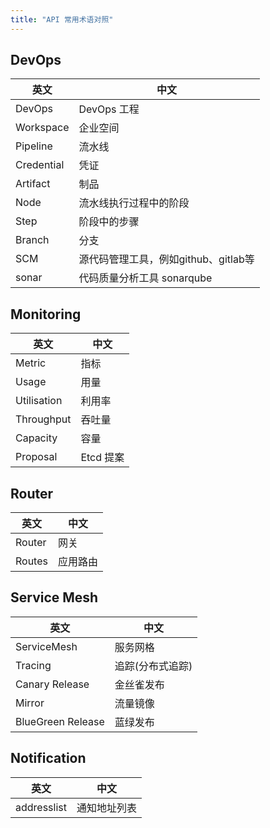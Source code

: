 ```yaml
---
title: "API 常用术语对照"
---
```


## DevOps

|英文| 中文|
|---|---|
|DevOps|DevOps 工程|
|Workspace| 企业空间|
|Pipeline|流水线|
|Credential|凭证|
|Artifact |制品|
|Node|流水线执行过程中的阶段|
|Step|阶段中的步骤|
|Branch|分支|
|SCM|源代码管理工具，例如github、gitlab等|
|sonar|代码质量分析工具 sonarqube|

## Monitoring

|英文| 中文|
|---|---|
|Metric|指标|
|Usage|用量|
|Utilisation|利用率|
|Throughput|吞吐量|
|Capacity|容量|
|Proposal|Etcd 提案|

## Router

|英文| 中文|
|---|---|
|Router|网关|
|Routes|应用路由|

## Service Mesh

|英文| 中文|
|---|---|
|ServiceMesh|服务网格|
|Tracing|追踪(分布式追踪)|
|Canary Release| 金丝雀发布|
|Mirror|流量镜像|
|BlueGreen Release|蓝绿发布|

## Notification

|英文| 中文|
|---|---|
|addresslist|通知地址列表| 